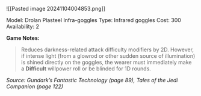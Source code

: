 ![[Pasted image 20241104004853.png]]

Model: Drolan Plasteel Infra-goggles
Type: Infrared goggles
Cost: 300
Availability: 2

**Game Notes:** 
> Reduces darkness-related attack difficulty modifiers by 2D. However, if intense light (from a glowrod or other sudden source of illumination) is shined directly on the goggles, the wearer must immediately make a **Difficult** willpower roll or be blinded for 1D rounds.

*Source: Gundark’s Fantastic Technology (page 89), Tales of the Jedi Companion (page 122)*